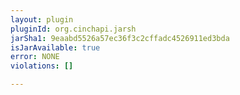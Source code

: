 ```yaml
---
layout: plugin
pluginId: org.cinchapi.jarsh
jarSha1: 9eaabd5526a57ec36f3c2cffadc4526911ed3bda
isJarAvailable: true
error: NONE
violations: []

---
```

